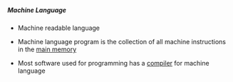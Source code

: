 ##### Machine Language
- Machine readable language

- Machine language program is the collection of all machine instructions in the [main memory](./system_memory.md)

- Most software used for programming has a [compiler](./compiler.md) for machine language
